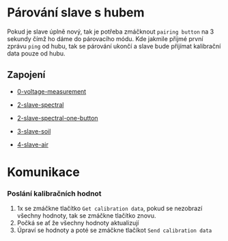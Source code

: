 # Párování slave s hubem

Pokud je slave úplně nový, tak je potřeba zmáčknout `pairing button` na 3 sekundy čímž ho dáme do párovacího módu. Kde jakmile přijmé první zprávu `ping` od hubu, tak se párování ukončí a slave bude přijímat kalibrační data pouze od hubu.

## Zapojení

- [0-voltage-measurement](https://app.cirkitdesigner.com/project/3780e226-5e21-4d36-84a3-0c12a56706f7)

- [2-slave-spectral](https://app.cirkitdesigner.com/project/a8899e32-4640-4934-a5bc-0820507179b0)

- [2-slave-spectral-one-button](https://app.cirkitdesigner.com/project/459e2cbb-6655-4559-96c5-b4b0752eb2f2)

- [3-slave-soil](https://app.cirkitdesigner.com/project/c622e81d-66be-4af2-9979-d96a66a5f295)

- [4-slave-air](https://app.cirkitdesigner.com/project/7ada8e99-9087-4b3d-a3a3-c0be8d904bd8)

# Komunikace

### Poslání kalibračních hodnot

1. 1x se zmáčkne tlačítko `Get calibration data`, pokud se nezobrazí všechny hodnoty, tak se zmáčkne tlačítko znovu.
2. Počká se ať že všechny hodnoty aktualizují
3. Úpraví se hodnoty a poté se zmáčkne tlačíkot `Send calibration data`
